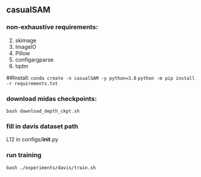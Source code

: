 ## casualSAM
### non-exhaustive requirements:
2. skimage
3. ImageIO
4. Pillow
5. configargparse
6. tqdm

##Install:
`conda create -n casualSAM -y python=3.8`
`python -m pip install -r requirements.txt`


### download midas checkpoints:
`bash download_depth_ckpt.sh`

### fill in davis dataset path
L12 in configs/__init__.py

### run training
`bash ./experiments/davis/train.sh`
